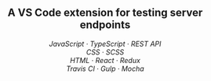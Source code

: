 <h2 align="center">A VS Code extension for testing server endpoints</h2>

<p align="center">
  <em>
    JavaScript
    · TypeScript
    · REST API
  </em>
  <br />
  <em>
    CSS
    · SCSS
  </em>
  <br />
  <em>
    HTML
    · React
    · Redux
  </em>
  <br />
  <em>
    Travis CI
    · Gulp
    · Mocha
  </em>
  <br />
</p>
